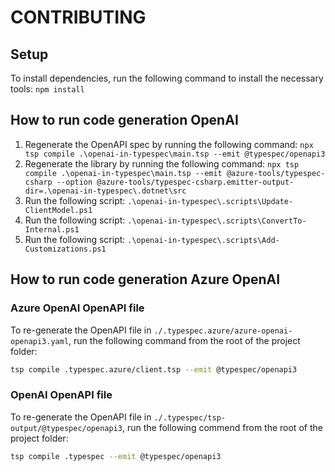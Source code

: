 # CONTRIBUTING

## Setup

To install dependencies, run the following command to install the necessary tools:
`npm install`

## How to run code generation OpenAI

1. Regenerate the OpenAPI spec by running the following command:
    `npx tsp compile .\openai-in-typespec\main.tsp --emit @typespec/openapi3`
1. Regenerate the library by running the following command:
    `npx tsp compile .\openai-in-typespec\main.tsp --emit @azure-tools/typespec-csharp --option @azure-tools/typespec-csharp.emitter-output-dir=.\openai-in-typespec\.dotnet\src`
1. Run the following script:
    `.\openai-in-typespec\.scripts\Update-ClientModel.ps1`
1. Run the following script:
    `.\openai-in-typespec\.scripts\ConvertTo-Internal.ps1`
1. Run the following script:
    `.\openai-in-typespec\.scripts\Add-Customizations.ps1`

## How to run code generation Azure OpenAI


### Azure OpenAI OpenAPI file

To re-generate the OpenAPI file in `./.typespec.azure/azure-openai-openapi3.yaml`, run the following command from the root of the project folder:

```bash
tsp compile .typespec.azure/client.tsp --emit @typespec/openapi3 
```


### OpenAI OpenAPI file

To re-generate the OpenAPI file in `./.typespec/tsp-output/@typespec/openapi3`, run the following commend from the root of the project folder:

```bash
tsp compile .typespec --emit @typespec/openapi3
```
